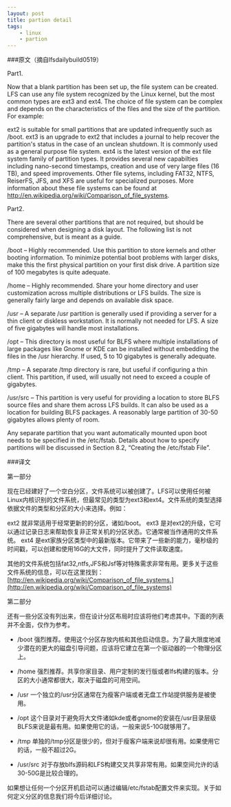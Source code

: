 ```yaml
---
layout: post
title: partion detail
tags:
	- linux
	- partion
---
```


###原文（摘自lfsdailybuild0519）

Part1.

Now that a blank partition has been set up, the file system can be created. LFS can use any file system recognized by the Linux kernel, but the most common types are ext3 and ext4. The choice of file system can be complex and depends on the characteristics of the files and the size of the partition. For example:

ext2
is suitable for small partitions that are updated infrequently such as /boot.
ext3
is an upgrade to ext2 that includes a journal to help recover the partition's status in the case of an unclean shutdown. It is commonly used as a general purpose file system.
ext4
is the latest version of the ext file system family of partition types. It provides several new capabilties including nano-second timestamps, creation and use of very large files (16 TB), and speed improvements.
Other file sytems, including FAT32, NTFS, ReiserFS, JFS, and XFS are useful for specialized purposes. More information about these file systems can be found at http://en.wikipedia.org/wiki/Comparison_of_file_systems.

Part2.

There are several other partitions that are not required, but should be considered when designing a disk layout. The following list is not comprehensive, but is meant as a guide.

/boot – Highly recommended. Use this partition to store kernels and other booting information. To minimize potential boot problems with larger disks, make this the first physical partition on your first disk drive. A partition size of 100 megabytes is quite adequate.

/home – Highly recommended. Share your home directory and user customization across multiple distributions or LFS builds. The size is generally fairly large and depends on available disk space.

/usr – A separate /usr partition is generally used if providing a server for a thin client or diskless workstation. It is normally not needed for LFS. A size of five gigabytes will handle most installations.

/opt – This directory is most useful for BLFS where multiple installations of large packages like Gnome or KDE can be installed without embedding the files in the /usr hierarchy. If used, 5 to 10 gigabytes is generally adequate.

/tmp – A separate /tmp directory is rare, but useful if configuring a thin client. This partition, if used, will usually not need to exceed a couple of gigabytes.

/usr/src – This partition is very useful for providing a location to store BLFS source files and share them across LFS builds. It can also be used as a location for building BLFS packages. A reasonably large partition of 30-50 gigabytes allows plenty of room.

Any separate partition that you want automatically mounted upon boot needs to be specified in the /etc/fstab. Details about how to specify partitions will be discussed in Section 8.2, “Creating the /etc/fstab File”.



###译文

第一部分

现在已经建好了一个空白分区，文件系统可以被创建了。LFS可以使用任何被Linux内核识别的文件系统，但最常见的类型为ext3和ext4。文件系统的类型选择依据文件的类型和分区的大小来选择。例如：

ext2 就非常适用于经常更新的的分区，诸如/boot。
ext3 是对ext2的升级，它可以通过记录日志来帮助恢复非正常关机的分区状态。它通常被当作通用的文件系统。
ext4 是ext家族分区类型中的最新版本。它带来了一些新的能力，毫秒级的时间戳，可以创建和使用16G的大文件，同时提升了文件读取速度。

其他的文件系统包括fat32,ntfs,JFS和Jsf等对特殊需求非常有用。更多关于这些文件系统的信息，可以在这里找到：
[http://en.wikipedia.org/wiki/Comparison_of_file_systems.](http://en.wikipedia.org/wiki/Comparison_of_file_systems)

第二部分


还有一些分区没有列出来，但在设计分区布局时应该将他们考虑其中。下面的列表并不全面，仅作为参考。

* /boot 强烈推荐。使用这个分区存放内核和其他启动信息。为了最大限度地减少潜在的更大的磁盘引导问题，应该将它建立在第一个驱动器的一个物理分区上。

* /home 强烈推荐。共享你家目录、用户定制的发行版或者lfs构建的版本。分区的大小通常都很大，取决于磁盘的可用空间。

* /usr 一个独立的/usr分区通常在为瘦客户端或者无盘工作站提供服务是被使用。

* /opt 这个目录对于避免将大文件诸如kde或者gnome的安装在/usr目录层级BLFS来说是最有用。如果使用它的话，一般来说5-10G就够用了。

* /tmp 单独的/tmp分区是很少的，但对于瘦客户端来说却很有用。如果使用它的话，一般不超过2G。

* /usr/src 对于存放blfs源码和LFS构建交叉共享非常有用。如果空间允许的话30-50G是比较合理的。

如果想让任何一个分区开机启动可以通过编辑/etc/fstab配置文件来实现。关于如何定义分区的信息我们将今后详细讨论。